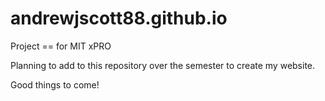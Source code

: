 # andrewjscott88.github.io
Project == for MIT xPRO

Planning to add to this repository over the semester to create my website.

Good things to come!
